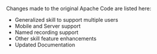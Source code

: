 Changes made to the original Apache Code are listed here:
- Generalized skill to support multiple users
- Mobile and Server support
- Named recording support
- Other skill feature enhancements
- Updated Documentation